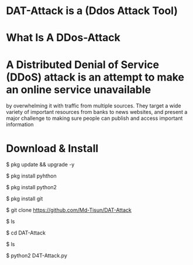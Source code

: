 # DAT-Attack is a (Ddos Attack Tool)

# What Is A DDos-Attack

# A Distributed Denial of Service (DDoS) attack is an attempt to make an online service unavailable

by overwhelming it with traffic from multiple sources. They target a wide variety of important resources from banks to news websites, and present a major challenge to making sure people can publish and access important information

# Download & Install


 $ pkg update && upgrade -y

 $ pkg install pyhthon

 $ pkg install python2

 $ pkg install git

 $ git clone https://github.com/Md-Tisun/DAT-Attack

 $ ls

 $ cd DAT-Attack

 $ ls

 $ python2 D4T-Attack.py
